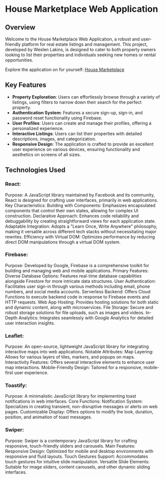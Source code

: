 # House Marketplace Web Application

## Overview

Welcome to the House Marketplace Web Application, a robust and user-friendly platform for real estate listings and management. This project, developed by Weslen Lakins, is designed to cater to both property owners looking to list their properties and individuals seeking new homes or rental opportunities.

Explore the application on for yourself: [House Marketplace](https://house-marketplace-alpha-gilt.vercel.app/)

## Key Features

- **Property Exploration**: Users can effortlessly browse through a variety of listings, using filters to narrow down their search for the perfect property.
- **Authentication System**: Features a secure sign-up, sign-in, and password reset functionality using Firebase.
- **User Profiles**: Users can create and manage their profiles, offering a personalized experience.
- **Interactive Listings**: Users can list their properties with detailed descriptions, images, and categorization.
- **Responsive Design**: The application is crafted to provide an excellent user experience on various devices, ensuring functionality and aesthetics on screens of all sizes.

## Technologies Used

### React:
Purpose: A JavaScript library maintained by Facebook and its community, React is designed for crafting user interfaces, primarily in web applications.
Key Characteristics:
Building with Components: Emphasizes encapsulated components that control their own states, allowing for complex UI construction.
Declarative Approach: Enhances code reliability and debuggability by creating straightforward views for each application state.
Adaptable Integration: Adopts a "Learn Once, Write Anywhere" philosophy, making it versatile across different tech stacks without necessitating major rewrites.
Efficiency with Virtual DOM: Optimizes performance by reducing direct DOM manipulations through a virtual DOM system.

### Firebase:

Purpose: Developed by Google, Firebase is a comprehensive toolkit for building and managing web and mobile applications.
Primary Features:
Diverse Database Options: Features real-time database capabilities alongside Firestore for more intricate data structures.
User Authentication: Facilitates user sign-in through various methods including email, phone numbers, and social media accounts.
Serverless Backend: Offers Cloud Functions to execute backend code in response to Firebase events and HTTP requests.
Web App Hosting: Provides hosting solutions for both static and dynamic content, along with microservices.
File Storage: Secure and robust storage solutions for file uploads, such as images and videos.
In-Depth Analytics: Integrates seamlessly with Google Analytics for detailed user interaction insights.

### Leaflet:

Purpose: An open-source, lightweight JavaScript library for integrating interactive maps into web applications.
Notable Attributes:
Map Layering: Allows for various layers of tiles, markers, and popups on maps.
Interactivity Features: Offers several interactive elements to enhance user map interactions.
Mobile-Friendly Design: Tailored for a responsive, mobile-first user experience.

### Toastify:

Purpose: A minimalistic JavaScript library for implementing toast notifications in web interfaces.
Core Functions:
Notification System: Specializes in creating transient, non-disruptive messages or alerts on web pages.
Customizable Display: Offers options to modify the look, duration, position, and animation of toast messages.

### Swiper:

Purpose: Swiper is a contemporary JavaScript library for crafting responsive, touch-friendly sliders and carousels.
Main Features:
Responsive Design: Optimized for mobile and desktop environments with responsive and fluid layouts.
Touch Gestures Support: Accommodates touch gestures for intuitive slide manipulation.
Versatile Slide Elements: Suitable for image sliders, content carousels, and other dynamic sliding interfaces.
